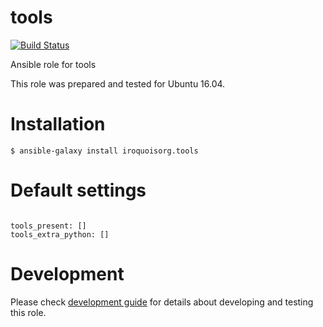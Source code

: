 # tools

[![Build Status](https://travis-ci.com/iroquoisorg/ansible-role-tools.svg?branch=master)](https://travis-ci.com/iroquoisorg/ansible-role-memcached)

Ansible role for tools

This role was prepared and tested for Ubuntu 16.04.

# Installation

`$ ansible-galaxy install iroquoisorg.tools`

# Default settings

```

tools_present: []
tools_extra_python: []

```

# Development

Please check [development guide](DEVELOPMENT.md) for details about developing and testing this role.
